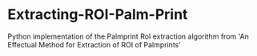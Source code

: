 # Extracting-ROI-Palm-Print
Python implementation of the Palmprint RoI extraction algorithm from 'An Effectual Method for Extraction of ROI of Palmprints'
